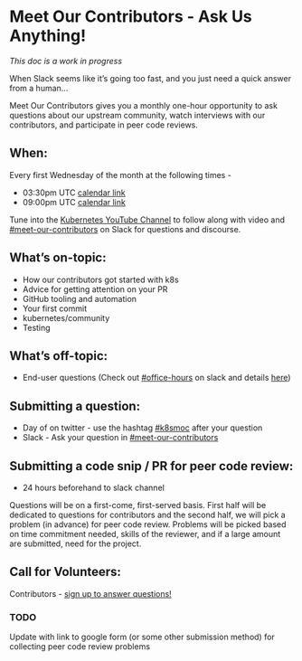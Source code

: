 # Meet Our Contributors - Ask Us Anything! 
*This doc is a work in progress*

When Slack seems like it’s going too fast, and you just need a quick answer from a human...

Meet Our Contributors gives you a monthly one-hour opportunity to ask questions about our upstream community, watch interviews with our contributors, and participate in peer code reviews.

## When:
Every first Wednesday of the month at the following times -
* 03:30pm UTC [calendar link](https://calendar.google.com/event?action=TEMPLATE&tmeid=MGw2OHM5bGRranJwZjI3OHN1MTk2Y2pjYjggcGFyaXNwaXR0bWFuQGdvb2dsZS5jb20&tmsrc=parispittman%40google.com)
* 09:00pm UTC [calendar link](https://calendar.google.com/event?action=TEMPLATE&tmeid=N3M4dnZ0dGZwYTZzdXBuM3FndHRybGY0MTlfMjAxODAyMDdUMjEwMDAwWiBwYXJpc3BpdHRtYW5AZ29vZ2xlLmNvbQ&tmsrc=parispittman%40google.com&scp=ALL)

Tune into the [Kubernetes YouTube Channel](https://www.youtube.com/c/KubernetesCommunity/live) to follow along with video and [#meet-our-contributors](https://kubernetes.slack.com/messages/meet-our-contributors) on Slack for questions and discourse. 

## What’s on-topic: 
* How our contributors got started with k8s
* Advice for getting attention on your PR
* GitHub tooling and automation
* Your first commit
* kubernetes/community
* Testing 

## What’s off-topic:
* End-user questions (Check out [#office-hours](https://kubernetes.slack.com/messages/office-hours) on slack and details [here](/events/office-hours.md))

## Submitting a question:
* Day of on twitter - use the hashtag [#k8smoc](https://twitter.com/hashtag/k8smoc) after your question   
* Slack - Ask your question in [#meet-our-contributors](https://kubernetes.slack.com/messages/meet-our-contributors)

## Submitting a code snip / PR for peer code review:
* 24 hours beforehand to slack channel

Questions will be on a first-come, first-served basis. First half will be dedicated to questions for contributors and the second half, we will pick a problem (in advance) for peer code review. Problems will be picked based on time commitment needed, skills of the reviewer, and if a large amount are submitted, need for the project. 

## Call for Volunteers:
Contributors - [sign up to answer questions!](https://goo.gl/uhEJ33) 


### TODO
Update with link to google form (or some other submission method) for collecting peer code review problems
